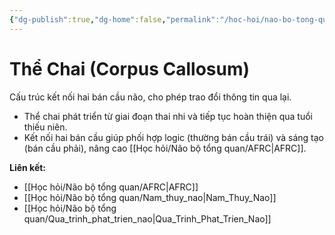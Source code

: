 ```yaml
---
{"dg-publish":true,"dg-home":false,"permalink":"/hoc-hoi/nao-bo-tong-quan/the-chai/","dgPassFrontmatter":true,"noteIcon":"","updated":"2025-01-14T22:12:37.416+07:00"}
---
```


# Thể Chai (Corpus Callosum)

Cấu trúc kết nối hai bán cầu não, cho phép trao đổi thông tin qua lại.

- Thể chai phát triển từ giai đoạn thai nhi và tiếp tục hoàn thiện qua tuổi thiếu niên.
- Kết nối hai bán cầu giúp phối hợp logic (thường bán cầu trái) và sáng tạo (bán cầu phải), nâng cao [[Học hỏi/Não bộ tổng quan/AFRC\|AFRC]].

**Liên kết:**
- [[Học hỏi/Não bộ tổng quan/AFRC\|AFRC]]
- [[Học hỏi/Não bộ tổng quan/Nam_thuy_nao\|Nam_Thuy_Nao]]
- [[Học hỏi/Não bộ tổng quan/Qua_trinh_phat_trien_nao\|Qua_Trinh_Phat_Trien_Nao]]